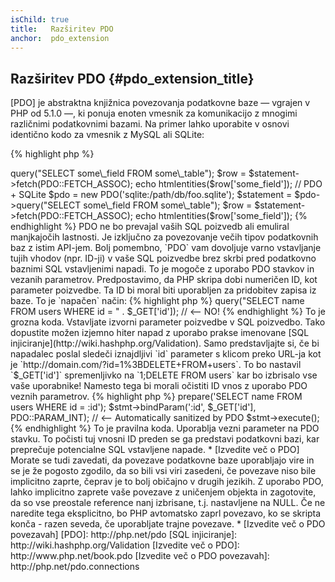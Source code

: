 ```yaml
---
isChild: true
title:   Razširitev PDO
anchor:  pdo_extension
---
```


## Razširitev PDO {#pdo_extension_title}

[PDO] je abstraktna knjižnica povezovanja podatkovne baze &mdash; vgrajen v PHP od 5.1.0 &mdash;, ki ponuja enoten
vmesnik za komunikacijo z mnogimi različnimi podatkovnimi bazami. Na primer lahko uporabite v osnovi identično kodo za vmesnik z
MySQL ali SQLite:

{% highlight php %}
<?php
// PDO + MySQL
$pdo = new PDO('mysql:host=example.com;dbname=database', 'user', 'password');
$statement = $pdo->query("SELECT some\_field FROM some\_table");
$row = $statement->fetch(PDO::FETCH_ASSOC);
echo htmlentities($row['some_field']);

// PDO + SQLite
$pdo = new PDO('sqlite:/path/db/foo.sqlite');
$statement = $pdo->query("SELECT some\_field FROM some\_table");
$row = $statement->fetch(PDO::FETCH_ASSOC);
echo htmlentities($row['some_field']);
{% endhighlight %}

PDO ne bo prevajal vaših SQL poizvedb ali emuliral manjkajočih lastnosti. Je izključno za povezovanje
večih tipov podatkovnih baz z istim API-jem.

Bolj pomembno, `PDO` vam dovoljuje varno vstavljanje tujih vhodov (npr. ID-ji) v vaše SQL poizvedbe brez skrbi pred podatkovno baznimi SQL vstavljenimi napadi.
To je mogoče z uporabo PDO stavkov in vezanih parametrov.

Predpostavimo, da PHP skripa dobi numeričen ID, kot parameter poizvedbe. Ta ID bi moral biti uporabljen za pridobitev zapisa iz baze. To je `napačen`
način:

{% highlight php %}
<?php
$pdo = new PDO('sqlite:/path/db/users.db');
$pdo->query("SELECT name FROM users WHERE id = " . $_GET['id']); // <-- NO!
{% endhighlight %}

To je grozna koda. Vstavljate izvorni parameter poizvedbe v SQL poizvedbo. Tako dopustite možen izjemno hiter napad z uporabo prakse imenovane [SQL injiciranje](http://wiki.hashphp.org/Validation).
Samo predstavljajte si, če bi napadalec poslal sledeči iznajdljivi `id` parameter s klicom preko URL-ja kot je
`http://domain.com/?id=1%3BDELETE+FROM+users`. To bo nastavil `$_GET['id']` spremenljivko na `1;DELETE FROM users`
kar bo izbrisalo vse vaše uporabnike! Namesto tega bi morali očistiti ID vnos z uporabo PDO veznih parametrov.

{% highlight php %}
<?php
$pdo = new PDO('sqlite:/path/db/users.db');
$stmt = $pdo->prepare('SELECT name FROM users WHERE id = :id');
$stmt->bindParam(':id', $_GET['id'], PDO::PARAM_INT); // <-- Automatically sanitized by PDO
$stmt->execute();
{% endhighlight %}

To je pravilna koda. Uporablja vezni parameter na PDO stavku. To počisti tuj vnosni ID preden se ga predstavi podatkovni bazi, kar
preprečuje potencialne SQL vstavljene napade.

* [Izvedite več o PDO]

Morate se tudi zavedati, da povezave podatkovne baze uporabljajo vire in se je že pogosto zgodilo, da so bili vsi viri
zasedeni, če povezave niso bile implicitno zaprte, čeprav je to bolj običajno v drugih jezikih. Z uporabo PDO, lahko
implicitno zaprete vaše povezave z uničenjem objekta in zagotovite, da so vse preostale reference nanj izbrisane,
t.j. nastavljene na NULL. Če ne naredite tega eksplicitno, bo PHP avtomatsko zaprl povezavo, ko se skripta konča -
razen seveda, če uporabljate trajne povezave.

* [Izvedite več o PDO povezavah]


[PDO]: http://php.net/pdo
[SQL injiciranje]: http://wiki.hashphp.org/Validation
[Izvedite več o PDO]: http://www.php.net/book.pdo
[Izvedite več o PDO povezavah]: http://php.net/pdo.connections